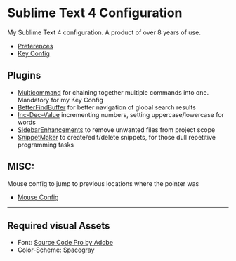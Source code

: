 # Sublime Text 4 Configuration

My Sublime Text 4 configuration. A product of over 8 years of use.

* [Preferences](https://github.com/Werninator/sublime-config/blob/master/config.json)
* [Key Config](https://github.com/Werninator/sublime-config/blob/master/keyconfig.json)

## Plugins

* [Multicommand](https://packagecontrol.io/packages/Multicommand) for chaining together multiple commands into one. Mandatory for my Key Config
* [BetterFindBuffer](https://packagecontrol.io/packages/BetterFindBuffer) for better navigation of global search results
* [Inc-Dec-Value](https://packagecontrol.io/packages/Inc-Dec-Value) incrementing numbers, setting uppercase/lowercase for words
* [SidebarEnhancements](https://packagecontrol.io/packages/SideBarEnhancements) to remove unwanted files from project scope
* [SnippetMaker](https://packagecontrol.io/packages/SnippetMaker) to create/edit/delete snippets, for those dull repetitive programming tasks

## MISC:

Mouse config to jump to previous locations where the pointer was
* [Mouse Config](https://github.com/Werninator/sublime-config/blob/master/Default%20(Windows).sublime-mousemap)

---

## Required visual Assets

* Font: [Source Code Pro by Adobe](https://github.com/adobe-fonts/source-code-pro)
* Color-Scheme: [Spacegray](http://kkga.github.io/spacegray/)
